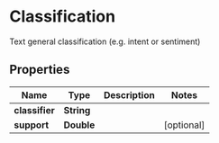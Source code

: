 

# Classification

Text general classification (e.g. intent or sentiment)
## Properties

Name | Type | Description | Notes
------------ | ------------- | ------------- | -------------
**classifier** | **String** |  | 
**support** | **Double** |  |  [optional]



